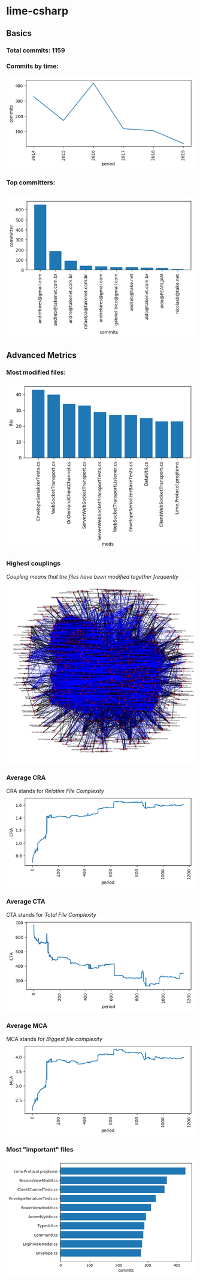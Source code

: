 # lime-csharp
## Basics
### Total commits: 1159

### Commits by time:
![](commits.png)
### Top committers:
![](top_committers.png)
---
## Advanced Metrics
### Most modified files:
![](most_modified_files.png)
### Highest couplings
_Coupling means that the files have been modified together frequently_
![](coupling.png)
### Average CRA
CRA stands for *Relative File Complexity*
![](cra.png)
### Average CTA
CTA stands for *Total File Complexity*
![](cta.png)
### Average MCA
MCA stands for *Biggest file complexity*
![](mca.png)
### Most "important" files
![](most_important_files.png)
